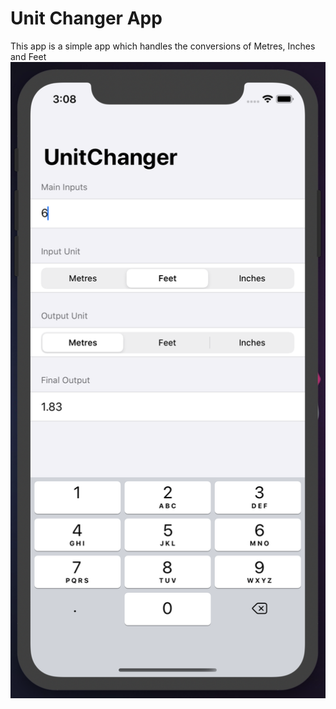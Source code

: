 # Unit Changer App #

This app is a simple app which handles the conversions of Metres, Inches and Feet 
![App UI Image](UnitChanger.png)
